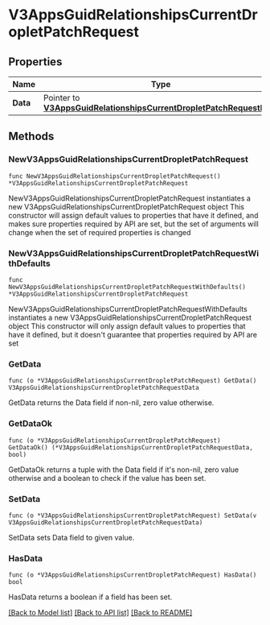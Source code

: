 # V3AppsGuidRelationshipsCurrentDropletPatchRequest

## Properties

Name | Type | Description | Notes
------------ | ------------- | ------------- | -------------
**Data** | Pointer to [**V3AppsGuidRelationshipsCurrentDropletPatchRequestData**](V3AppsGuidRelationshipsCurrentDropletPatchRequestData.md) |  | [optional] 

## Methods

### NewV3AppsGuidRelationshipsCurrentDropletPatchRequest

`func NewV3AppsGuidRelationshipsCurrentDropletPatchRequest() *V3AppsGuidRelationshipsCurrentDropletPatchRequest`

NewV3AppsGuidRelationshipsCurrentDropletPatchRequest instantiates a new V3AppsGuidRelationshipsCurrentDropletPatchRequest object
This constructor will assign default values to properties that have it defined,
and makes sure properties required by API are set, but the set of arguments
will change when the set of required properties is changed

### NewV3AppsGuidRelationshipsCurrentDropletPatchRequestWithDefaults

`func NewV3AppsGuidRelationshipsCurrentDropletPatchRequestWithDefaults() *V3AppsGuidRelationshipsCurrentDropletPatchRequest`

NewV3AppsGuidRelationshipsCurrentDropletPatchRequestWithDefaults instantiates a new V3AppsGuidRelationshipsCurrentDropletPatchRequest object
This constructor will only assign default values to properties that have it defined,
but it doesn't guarantee that properties required by API are set

### GetData

`func (o *V3AppsGuidRelationshipsCurrentDropletPatchRequest) GetData() V3AppsGuidRelationshipsCurrentDropletPatchRequestData`

GetData returns the Data field if non-nil, zero value otherwise.

### GetDataOk

`func (o *V3AppsGuidRelationshipsCurrentDropletPatchRequest) GetDataOk() (*V3AppsGuidRelationshipsCurrentDropletPatchRequestData, bool)`

GetDataOk returns a tuple with the Data field if it's non-nil, zero value otherwise
and a boolean to check if the value has been set.

### SetData

`func (o *V3AppsGuidRelationshipsCurrentDropletPatchRequest) SetData(v V3AppsGuidRelationshipsCurrentDropletPatchRequestData)`

SetData sets Data field to given value.

### HasData

`func (o *V3AppsGuidRelationshipsCurrentDropletPatchRequest) HasData() bool`

HasData returns a boolean if a field has been set.


[[Back to Model list]](../README.md#documentation-for-models) [[Back to API list]](../README.md#documentation-for-api-endpoints) [[Back to README]](../README.md)


